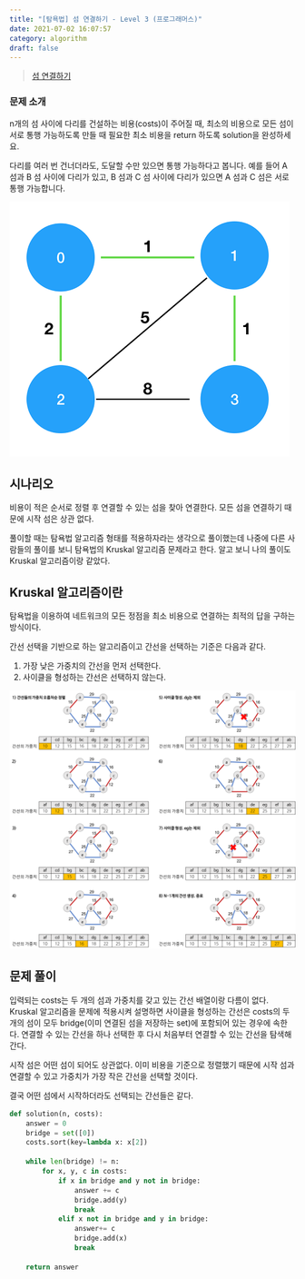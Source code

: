 ```yaml
---
title: "[탐욕법] 섬 연결하기 - Level 3 (프로그래머스)"
date: 2021-07-02 16:07:57
category: algorithm
draft: false
---
```


>[섬 연결하기](https://programmers.co.kr/learn/courses/30/lessons/42861)

### 문제 소개
n개의 섬 사이에 다리를 건설하는 비용(costs)이 주어질 때, 최소의 비용으로 모든 섬이 서로 통행 가능하도록 만들 때 필요한 최소 비용을 return 하도록 solution을 완성하세요.

다리를 여러 번 건너더라도, 도달할 수만 있으면 통행 가능하다고 봅니다. 예를 들어 A 섬과 B 섬 사이에 다리가 있고, B 섬과 C 섬 사이에 다리가 있으면 A 섬과 C 섬은 서로 통행 가능합니다.

![42861_Island](./42861_island.png)

## 시나리오
비용이 적은 순서로 정렬 후 연결할 수 있는 섬을 찾아 연결한다. 모든 섬을 연결하기 때문에 시작 섬은 상관 없다.

풀이할 때는 탐욕법 알고리즘 형태를 적용하자라는 생각으로 풀이했는데 나중에 다른 사람들의 풀이를 보니 탐욕법의 Kruskal 알고리즘 문제라고 한다. 알고 보니 나의 풀이도 Kruskal 알고리즘이랑 같았다.

## Kruskal 알고리즘이란
탐욕법을 이용하여 네트워크의 모든 정점을 최소 비용으로 연결하는 최적의 답을 구하는 방식이다.

간선 선택을 기반으로 하는 알고리즘이고 간선을 선택하는 기준은 다음과 같다. 

1. 가장 낮은 가중치의 간선을 먼저 선택한다.
2. 사이클을 형성하는 간선은 선택하지 않는다.

![42861_kruskal](./42861_kruskal.png)

## 문제 풀이
입력되는 costs는 두 개의 섬과 가중치를 갖고 있는 간선 배열이랑 다름이 없다. Kruskal 알고리즘을 문제에 적용시켜 설명하면 사이클을 형성하는 간선은 costs의 두 개의 섬이 모두 bridge(이미 연결된 섬을 저장하는 set)에 포함되어 있는 경우에 속한다. 연결할 수 있는 간선을 하나 선택한 후 다시 처음부터 연결할 수 있는 간선을 탐색해 간다.

시작 섬은 어떤 섬이 되어도 상관없다. 이미 비용을 기준으로 정렬했기 때문에 시작 섬과 연결할 수 있고 가중치가 가장 작은 간선을 선택할 것이다. 

결국 어떤 섬에서 시작하더라도 선택되는 간선들은 같다.

```python
def solution(n, costs):
    answer = 0
    bridge = set([0])
    costs.sort(key=lambda x: x[2])    
    
    while len(bridge) != n:
        for x, y, c in costs:
            if x in bridge and y not in bridge:
                answer += c
                bridge.add(y)
                break
            elif x not in bridge and y in bridge:
                answer+= c
                bridge.add(x)
                break
        
    return answer
```



